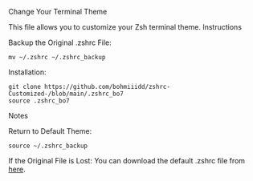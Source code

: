 Change Your Terminal Theme

This file allows you to customize your Zsh terminal theme.
Instructions

Backup the Original .zshrc File:

    mv ~/.zshrc ~/.zshrc_backup



Installation:

    git clone https://github.com/bohmiiidd/zshrc-Customized-/blob/main/.zshrc_bo7
    source .zshrc_bo7

Notes

Return to Default Theme:

    source ~/.zshrc_backup



If the Original File is Lost:
You can download the default .zshrc file from [here](https://gitlab.com/kalilinux/packages/kali-defaults/-/blob/kali/master/etc/skel/.zshrc).

